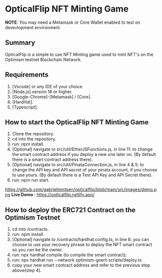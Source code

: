 # OpticalFlip NFT Minting Game 

**NOTE**: You may need a Metamask or Core Wallet enabled to test on devevlopment environment.

## Summary
OpticalFlip is a simple to use NFT Minting game used to mint NFT's on the Optimism testnet Blockchain Network.

## Requirements
1. [Vscode] or any IDE of your choice.
2. [Node.js] version 16 or higher.
3. [Google-Chrome]-[Metamask] / [Core].
4. [HardHat].
5. [Typescript].

## How to start the OpticalFlip NFT Minting Game
1. Clone the repository.
2. cd into the repository.
3. run:  npm install.
4. [Optional] navigate to src/util/EtherJSFunctions.js, in line 11: to change the smart contract address if you deploy a new one later on. (By default there is a smart contract address there).
5. [Optional] navigate to src/util/PinataConnection.js, in line 4 & 5: to change the API key and API secret of your pinata account, if you choose to use yours. (By default there is a Test API Key and API Secret there).
6. run: npm run start.

https://github.com/gabrieltemtsen/opticalflip/blob/main/src/images/demo.png
**Live Demo** : https://opticalflip.netlify.app/

## How to deploy the ERC721 Contract on the Optimism Testnet
1. cd into /contracts.
2. run: npm install.
3. [Optional] navigate to /contracts/hardhat.config.ts, in line 6:  you can choose to use your recovery phrase to deploy the NFT smart contract so you can be the owner.
4. run: npx hardhat compile (to compile the smart contract);
5. run: npx hardhat run --network optimism-goerli scripts/deploy.ts
6. copy your new smart contract address and refer to the previous step above(step 4).


